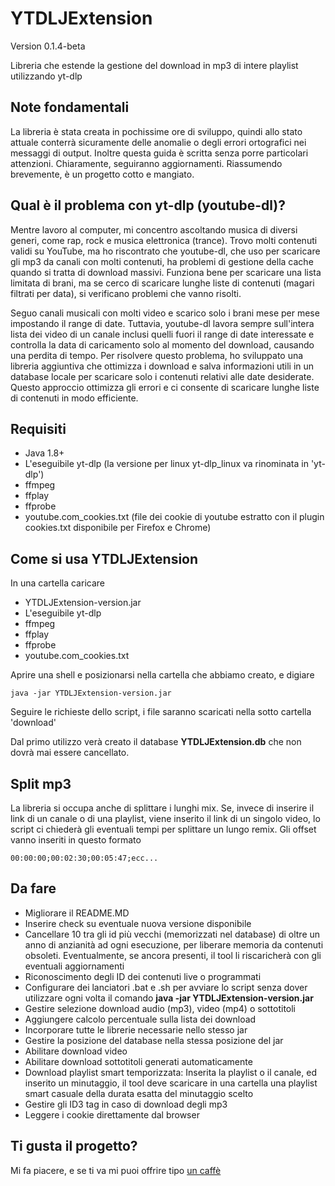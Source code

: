 # YTDLJExtension
Version 0.1.4-beta
  
Libreria che estende la gestione del download in mp3 di intere playlist utilizzando yt-dlp

## Note fondamentali
La libreria è stata creata in pochissime ore di sviluppo, quindi allo stato attuale conterrà sicuramente delle anomalie o degli errori ortografici nei messaggi di output. Inoltre questa guida è scritta senza porre particolari attenzioni. Chiaramente, seguiranno aggiornamenti. Riassumendo brevemente, è un progetto cotto e mangiato.

## Qual è il problema con yt-dlp (youtube-dl)?
Mentre lavoro al computer, mi concentro ascoltando musica di diversi generi, come rap, rock e musica elettronica (trance). Trovo molti contenuti validi su YouTube, ma ho riscontrato che youtube-dl, che uso per scaricare gli mp3 da canali con molti contenuti, ha problemi di gestione della cache quando si tratta di download massivi. Funziona bene per scaricare una lista limitata di brani, ma se cerco di scaricare lunghe liste di contenuti (magari filtrati per data), si verificano problemi che vanno risolti.

Seguo canali musicali con molti video e scarico solo i brani mese per mese impostando il range di date. Tuttavia, youtube-dl lavora sempre sull'intera lista dei video di un canale inclusi quelli fuori il range di date interessate e controlla la data di caricamento solo al momento del download, causando una perdita di tempo. Per risolvere questo problema, ho sviluppato una libreria aggiuntiva che ottimizza i download e salva informazioni utili in un database locale per scaricare solo i contenuti relativi alle date desiderate. Questo approccio ottimizza gli errori e ci consente di scaricare lunghe liste di contenuti in modo efficiente.

## Requisiti
  - Java 1.8+
  - L'eseguibile yt-dlp (la versione per linux yt-dlp_linux va rinominata in 'yt-dlp')
  - ffmpeg
  - ffplay
  - ffprobe
  - youtube.com_cookies.txt (file dei cookie di youtube estratto con il plugin cookies.txt disponibile per Firefox e Chrome)

## Come si usa YTDLJExtension
In una cartella caricare

  - YTDLJExtension-version.jar
  - L'eseguibile yt-dlp
  - ffmpeg
  - ffplay
  - ffprobe
  - youtube.com_cookies.txt

Aprire una shell e posizionarsi nella cartella che abbiamo creato, e digiare

    java -jar YTDLJExtension-version.jar

Seguire le richieste dello script, i file saranno scaricati nella sotto cartella 'download'

Dal primo utilizzo verà creato il database **YTDLJExtension.db** che non dovrà mai essere cancellato.

## Split mp3
La libreria si occupa anche di splittare i lunghi mix. Se, invece di inserire il link di un canale o di una playlist, viene inserito il link di un singolo video, lo script ci chiederà gli eventuali tempi per splittare un lungo remix. Gli offset vanno inseriti in questo formato

    00:00:00;00:02:30;00:05:47;ecc...

## Da fare
  - Migliorare il README.MD
  - Inserire check su eventuale nuova versione disponibile
  - Cancellare 10 tra gli id più vecchi (memorizzati nel database) di oltre un anno di anzianità ad ogni esecuzione, per liberare memoria da contenuti obsoleti. Eventualmente, se ancora presenti, il tool li riscaricherà con gli eventuali aggiornamenti
  - Riconoscimento degli ID dei contenuti live o programmati
  - Configurare dei lanciatori .bat e .sh per avviare lo script senza dover utilizzare ogni volta il comando **java -jar YTDLJExtension-version.jar**
  - Gestire selezione download audio (mp3), video (mp4) o sottotitoli
  - Aggiungere calcolo percentuale sulla lista dei download
  - Incorporare tutte le librerie necessarie nello stesso jar
  - Gestire la posizione del database nella stessa posizione del jar
  - Abilitare download video
  - Abilitare download sottotitoli generati automaticamente
  - Download playlist smart temporizzata: Inserita la playlist o il canale, ed inserito un minutaggio, il tool deve scaricare in una cartella una playlist smart casuale della durata esatta del minutaggio scelto
  - Gestire gli  ID3 tag in caso di download degli mp3
  - Leggere i cookie direttamente dal browser

## Ti gusta il progetto?
Mi fa piacere, e se ti va mi puoi offrire tipo [un caffè](https://ko-fi.com/francescoceliento)
